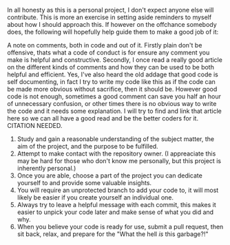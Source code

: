 In all honesty as this is a personal project, I don't expect anyone else will contribute. This is more an exercise in setting aside reminders to myself about how I should approach this.
If however on the offchance somebody does, the following will hopefully help guide them to make a good job of it:

A note on comments, both in code and out of it. Firstly plain don't be offensive, thats what a code of conduct is for ensure any comment you make is helpful and constructive. Secondly, I once read a really good article on the different kinds of comments and how they can be used to be both helpful and efficient. Yes, I've also heard the old addage that good code is self documenting, in fact I try to write my code like this as if the code can be made more obvious without sacrifice, then it should be. However good code is not enough, sometimes a good comment can save you half an hour of unnecessary confusion, or other times there is no obvious way to write the code and it needs some explanation. I will try to find and link that article here so we can all have a good read and be the better coders for it. CITATION NEEDED.

1. Study and gain a reasonable understanding of the subject matter, the aim of the project, and the purpose to be fulfilled.
2. Attempt to make contact with the repository owner. (I appreaciate this may be hard for those who don't know me personally, but this project is inherently personal.)
3. Once you are able, choose a part of the project you can dedicate yourself to and provide some valuable insights.
4. You will require an unprotected branch to add your code to, it will most likely be easier if you create yourself an individual one.
5. Always try to leave a helpful message with each commit, this makes it easier to unpick your code later and make sense of what you did and why.
6. When you believe your code is ready for use, submit a pull request, then sit back, relax, and prepare for the "What the hell *is* this garbage?!"
